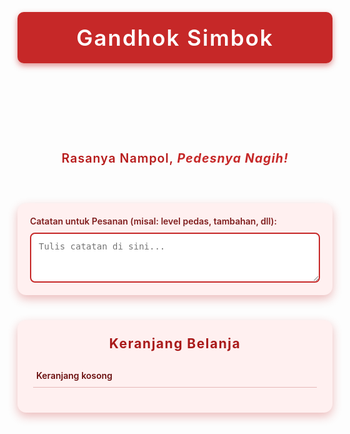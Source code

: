 <!DOCTYPE html>
<html lang="id">
<head>
<meta charset="UTF-8" />
<meta name="viewport" content="width=device-width, initial-scale=1" />
<title>Gandhok Simbok - Warung Makan</title>
<style>
  @import url('https://fonts.googleapis.com/css2?family=Poppins:wght@400;600&display=swap');

  body {
    font-family: 'Poppins', sans-serif;
    background: #fff;
    color: #7f1d1d;
    margin: 0;
    padding: 20px;
  }
  header {
    text-align: center;
    background-color: #c62828;
    color: #fff;
    padding: 20px 0;
    font-size: 2.5em;
    font-weight: 600;
    letter-spacing: 2px;
    border-radius: 10px;
    box-shadow: 0 4px 10px rgba(198, 40, 40, 0.5);
    user-select: none;
  }
  #slogan {
    text-align: center;
    font-size: 1.4em;
    margin-top: 15px;
    color: #b71c1c;
    font-weight: 600;
    letter-spacing: 1px;
  }
  #slogan span {
    color: #c62828;
    font-weight: 700;
    font-style: italic;
  }
  .menu {
    display: flex;
    flex-wrap: wrap;
    justify-content: center;
    gap: 20px;
    margin: 30px 0;
  }
  .menu-item {
    background: #fff0f0;
    border-radius: 12px;
    width: 260px;
    padding: 20px;
    box-shadow: 0 6px 12px rgba(198, 40, 40, 0.2);
    text-align: center;
    transition: transform 0.2s ease, box-shadow 0.2s ease;
    cursor: pointer;
  }
  .menu-item:hover {
    transform: translateY(-5px);
    box-shadow: 0 12px 24px rgba(198, 40, 40, 0.35);
  }
  .menu-item h3 {
    margin: 0 0 12px;
    font-weight: 600;
    font-size: 1.5em;
    color: #a91a1a;
  }
  .menu-item p {
    font-weight: 600;
    font-size: 1.15em;
    margin: 0 0 12px;
    color: #7f1d1d;
  }
  select, button, textarea {
    width: 100%;
    padding: 12px;
    border-radius: 8px;
    border: 2px solid #c62828;
    font-size: 1em;
    font-weight: 600;
    transition: background-color 0.3s ease, color 0.3s ease;
  }
  select {
    margin-bottom: 12px;
    cursor: pointer;
    background: #fff0f0;
    color: #7f1d1d;
  }
  select:hover, select:focus,
  textarea:hover, textarea:focus {
    background: #fceaea;
    outline: none;
  }
  button {
    background-color: #c62828;
    color: white;
    border: none;
    cursor: pointer;
  }
  button:hover {
    background-color: #8e1b1b;
  }
  #cart {
    background: #fff0f0;
    border-radius: 14px;
    padding: 25px;
    max-width: 520px;
    margin: 0 auto 50px auto;
    box-shadow: 0 6px 15px rgba(198, 40, 40, 0.3);
  }
  #cart h2 {
    margin-top: 0;
    text-align: center;
    font-weight: 700;
    color: #a91a1a;
    letter-spacing: 1.5px;
  }
  #cart-list {
    list-style: none;
    padding: 0;
    margin: 20px 0 15px 0;
    max-height: 240px;
    overflow-y: auto;
  }
  #cart-list li {
    display: flex;
    justify-content: space-between;
    padding: 10px 5px;
    border-bottom: 1px solid #e6b8b8;
    align-items: center;
    font-weight: 600;
    color: #6b0f0f;
  }
  #cart-list li span {
    flex-grow: 1;
    padding-left: 10px;
    text-align: left;
  }
  #cart-total {
    font-weight: 700;
    text-align: right;
    font-size: 1.2em;
    color: #7f1d1d;
  }
  #payment-method {
    margin-top: 20px;
    text-align: center;
    font-weight: 600;
    color: #7f1d1d;
  }
  #payment-method label {
    margin: 0 20px;
    cursor: pointer;
  }
  #order-buttons {
    display: flex;
    justify-content: space-around;
    margin-top: 30px;
  }
  #order-buttons a, #order-buttons button {
    background: #c62828;
    color: white;
    text-decoration: none;
    padding: 14px 28px;
    border-radius: 10px;
    font-weight: 700;
    font-size: 1.1em;
    cursor: pointer;
    box-shadow: 0 6px 12px rgba(198, 40, 40, 0.5);
    transition: background-color 0.3s ease, box-shadow 0.3s ease;
  }
  #order-buttons a:hover, #order-buttons button:hover {
    background-color: #8e1b1b;
    box-shadow: 0 8px 16px rgba(142, 27, 27, 0.7);
  }
  button.remove-btn {
    background: none;
    border: none;
    color: #c62828;
    font-size: 22px;
    cursor: pointer;
    transition: color 0.3s ease;
  }
  button.remove-btn:hover {
    color: #8e1b1b;
  }
  /* Scrollbar untuk keranjang */
  #cart-list::-webkit-scrollbar {
    width: 8px;
  }
  #cart-list::-webkit-scrollbar-thumb {
    background-color: #c62828;
    border-radius: 10px;
  }
  /* Catatan */
  #note-section {
    max-width: 520px;
    margin: 0 auto 40px auto;
    background: #fff0f0;
    padding: 20px;
    border-radius: 14px;
    box-shadow: 0 6px 15px rgba(198, 40, 40, 0.3);
  }
  #note-section label {
    font-weight: 600;
    color: #7f1d1d;
    display: block;
    margin-bottom: 10px;
  }
  #note-section textarea {
    font-weight: 400;
    resize: vertical;
    min-height: 80px;
  }
</style>
</head>
<body>

<header>Gandhok Simbok</header>
<div id="slogan">
  <p>Rasanya Nampol, <span>Pedesnya Nagih!</span></p>
</div>

<section class="menu" id="menu">
  <!-- Menu items akan dimasukkan JS -->
</section>

<section id="note-section">
  <label for="order-note">Catatan untuk Pesanan (misal: level pedas, tambahan, dll):</label>
  <textarea id="order-note" placeholder="Tulis catatan di sini..."></textarea>
</section>

<section id="cart">
  <h2>Keranjang Belanja</h2>
  <ul id="cart-list">
    <li>Keranjang kosong</li>
  </ul>
  <div id="cart-total"></div>

  <div id="payment-method" style="display:none;">
    <p><strong>Pilih Metode Pembayaran:</strong></p>
    <label><input type="radio" name="payment" value="Cash" checked /> Cash</label>
    <label><input type="radio" name="payment" value="Transfer" /> Transfer</label>
  </div>

  <div id="order-buttons" style="display:none;">
    <a href="#" id="whatsapp-order" target="_blank" rel="noopener noreferrer">Pesan via WhatsApp</a>
    <a href="https://gofood.link/a/PQXft4o" target="_blank" rel="noopener noreferrer">Order via GoFood</a>
  </div>
</section>

<script>
  const menuData = [
    {
      id: 1,
      name: "Kremesan",
      price: 8000,
      variants: [
        "Sambal Original",
        "Sambal Terasi",
        "Sambal Bawang",
        "Sambal Campur",
        "Sambal Kacang",
        "Sambal Tomat"
      ]
    },
    {
      id: 2,
      name: "Krispi Celup",
      price: 13000,
      variants: [
        "Saos Judes",
        "Saus Keju",
        "Saus Kari",
        "Saus Lada Hitam",
        "Saus Original"
      ]
    },
    {
      id: 3,
      name: "Mie Jebew",
      price: 15000,
      variants: [
        "Mie Original",
        "Mie Ayam Bawang",
        "Mie Lada Hitam",
        "Mie Rendang",
        "Mie Kari"
      ]
    }
  ];

  const waNumber = "+62857-2575-0069";

  const menuContainer = document.getElementById("menu");
  const cartList = document.getElementById("cart-list");
  const cartTotal = document.getElementById("cart-total");
  const orderButtons = document.getElementById("order-buttons");
  const whatsappOrderLink = document.getElementById("whatsapp-order");
  const paymentMethodDiv = document.getElementById("payment-method");
  const orderNote = document.getElementById("order-note");

  let cart = [];

  function renderMenu() {
    menuContainer.innerHTML = "";
    menuData.forEach(item => {
      const div = document.createElement("div");
      div.classList.add("menu-item");

      let variantOptions = item.variants.map(v => `<option value="${v}">${v}</option>`).join("");

      div.innerHTML = `
        <h3>${item.name}</h3>
        <p>Rp${item.price.toLocaleString()}</p>
        <select id="variant-${item.id}">
          ${variantOptions}
        </select>
        <button onclick="addToCart(${item.id})">Tambah ke Keranjang</button>
      `;
      menuContainer.appendChild(div);
    });
  }

  function addToCart(id) {
    const item = menuData.find(m => m.id === id);
    const variantSelect = document.getElementById(`variant-${id}`);
    const variant = variantSelect.value;

    // Check if item with same variant already in cart
    const cartItemIndex = cart.findIndex(c => c.id === id && c.variant === variant);
    if (cartItemIndex > -1) {
      cart[cartItemIndex].qty += 1;
    } else {
      cart.push({ id: id, name: item.name, variant: variant, price: item.price, qty: 1 });
    }
    renderCart();
  }

  function removeFromCart(index) {
    cart.splice(index, 1);
    renderCart();
  }

  function renderCart() {
    if (cart.length === 0) {
      cartList.innerHTML = "<li>Keranjang kosong</li>";
      cartTotal.textContent = "";
      orderButtons.style.display = "none";
      paymentMethodDiv.style.display = "none";
      return;
    }

    cartList.innerHTML = "";
    let total = 0;
    cart.forEach((item, i) => {
      total += item.price * item.qty;
      const li = document.createElement("li");
      li.innerHTML = `
        <button class="remove-btn" title="Hapus item" onclick="removeFromCart(${i})">&times;</button>
        <span>${item.name} (${item.variant}) x ${item.qty}</span>
        <strong>Rp${(item.price * item.qty).toLocaleString()}</strong>
      `;
      cartList.appendChild(li);
    });
    cartTotal.textContent = "Total: Rp" + total.toLocaleString();

    orderButtons.style.display = "flex";
    paymentMethodDiv.style.display = "block";

    updateWhatsappLink();
  }

  function updateWhatsappLink() {
    if (cart.length === 0) return;

    const paymentRadio = document.querySelector('input[name="payment"]:checked');
    const paymentMethod = paymentRadio ? paymentRadio.value : "Cash";

    let message = `Halo Gandhok Simbok,%0ASaya ingin pesan:%0A`;
    cart.forEach(item => {
      message += `- ${item.name} (${item.variant}) x ${item.qty} = Rp${(item.price * item.qty).toLocaleString()}%0A`;
    });
    message += `Total: Rp${cart.reduce((a, c) => a + c.price * c.qty, 0).toLocaleString()}%0A`;
    if(orderNote.value.trim() !== ""){
      message += `Catatan: ${encodeURIComponent(orderNote.value.trim())}%0A`;
    }
    message += `Metode Pembayaran: ${paymentMethod}%0A%0ATerima kasih!`;

    whatsappOrderLink.href = `https://wa.me/${waNumber}?text=${message}`;
  }

  // Update link tiap kali note atau pembayaran diubah
  orderNote.addEventListener("input", updateWhatsappLink);
  paymentMethodDiv.addEventListener("change", updateWhatsappLink);

  renderMenu();
  renderCart();

  // Buat fungsi removeFromCart accessible di global scope
  window.removeFromCart = removeFromCart;
  window.addToCart = addToCart;
</script>

</body>
</html>
